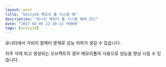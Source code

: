 ```yaml
---
layout: post
title: "Unity3d 메모리 풀 시스템 예"
description: "유니티 메모리 풀 시스템 예제 코드"
date: "2017-02-05 22:10:13 +0900"
tags: [unity3d]
---
```


유니티에서 가비지 컬렉터 문제로 성능 저하가 생길 수 있습니다.

자주 삭제 되고 생성되는 오브젝트의 경우 메모리풀의 사용으로 성능을 향상 시킬 수 있습니다.

<script src="https://gist.github.com/karais89/c714d45340bc6a3f1be4f510f1cacaa2.js"></script>
